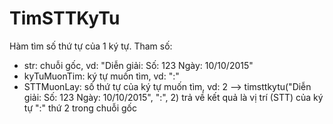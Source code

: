 # TimSTTKyTu
Hàm tìm số thứ tự của 1 ký tự. Tham số:
- str: chuỗi gốc, vd: "Diễn giải: Số: 123 Ngày: 10/10/2015"
- kyTuMuonTim: ký tự muốn tìm, vd: ":"
- STTMuonLay: số thứ tự của ký tự muốn tìm, vd: 2
--> timsttkytu("Diễn giải: Số: 123 Ngày: 10/10/2015", ":", 2) trả về kết quả là vị trí (STT) của ký tự ":" thứ 2 trong chuỗi gốc

